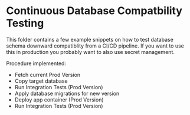 # Continuous Database Compatbility Testing

This folder contains a few example snippets on how to test database schema downward compatiblity from a CI/CD pipeline. If you want to use this in production you probably want to also use secret management.

Procedure implemented:
* Fetch current Prod Version
* Copy target database
* Run Integration Tests (Prod Version)
* Apply database migrations for new version
* Deploy app container (Prod Version)
* Run Integration Tests (Prod Version)
